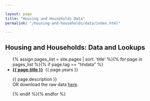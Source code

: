 ```yaml
---

layout: page
title: "Housing and Households Data"
permalink: "/housing-and-households/data/index.html"

---
```


## Housing and Households: Data and Lookups


<ul>{% assign pages_list = site.pages | sort: 'title' %}{% for page in pages_list %}{% if page.tag == "hhdata" %}<br /><li><b><a href="{{ page.url }}">{{ page.title }}</a></b>&nbsp;&nbsp;{{ page.years }}</li><p>{{ page.description }} <br />OR download the raw data <a href="{{ page.file }}">here</a>.</p>{% endif %}{% endfor %}</ul>